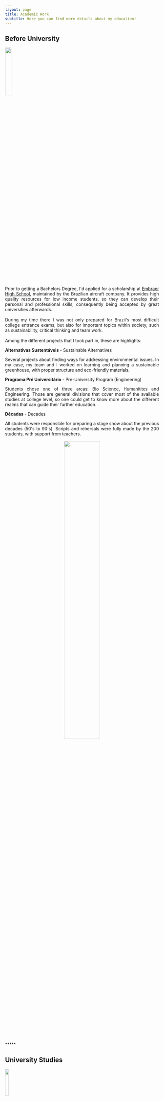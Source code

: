 ```yaml
---
layout: page
title: Academic Work
subtitle: Here you can find more details about my education!
---
```


## Before University

<img src="{{ '/assets/img/cejwlogo.jpeg' | prepend: site.baseurl }}" id="cejwlogo-img" style="display: flex " width="20%" height="20%">
<div style="text-align: justify">
Prior to getting a Bachelors Degree, I'd applied for a scholarship at <a href="https://simpleflying.com/embraer-high-school-scholarships">Embraer High School</a>, maintained by the Brazilian aircraft company. It provides high quality resources for low income students, so they can develop their personal and professional skills, consequently being accepted by great universities afterwards. 
<br><br>
During my time there I was not only prepared for Brazil's most difficult college entrance exams, but also for important topics within society, such as sustainability, critical thinking and team work.
<br><br>
Among the different projects that I took part in, these are highlights:
</div>

**Alternativas Sustentáveis** - Sustainable Alternatives

<div style="text-align: justify">
Several projects about finding ways for addressing environmental issues. In my case, my team and I worked on learning and planning a sustainable greenhouse, with proper structure and eco-friendly materials.
</div>

**Programa Pré Universitário** - Pre-University Program (Engineering)

<div style="text-align: justify">
Students chose one of three areas: Bio Science, Humanitites and Engineering. Those are general divisions that cover most of the available studies at college level, so one could get to know more about the different realms that can guide their further education.</div>

**Décadas** - Decades

<div style="text-align: justify">All students were responsible for preparing a stage show about the previous decades (50's to 90's). Scripts and rehersals were fully made by the 200 students, with support from teachers.</div>

<div style="text-align: center; margin: 15px"><img src="{{ '/assets/img/colegioembraer.jpeg' | prepend: site.baseurl }}" id="cejwpeople-img" width="50%" height="50%"></div>


<div class="about">
    <div class="about__divider">*****</div>
</div>

## University Studies

<img src="{{ '/assets/img/unicamp.png' | prepend: site.baseurl }}" id="unicamplogo-img" style="display:flex" width="15%" height="15%">
<br>
<div style="text-align: justify">
In 2018, I've got a Bachelors Degree in Computer Engineering at the <a href="https://www.unicamp.br/unicamp/english">University of Campinas</a>. The program consisted of 10 semesters (5 years), with focus on System and Industrial subjects. In other words, it included courses with emphasis in embedded systems and electronics.
<br><br>
I chose Computer Engineering because I've been always interested in knowing what happens inside tech devices. Also, I knew that it had a lot of potential in the future, so I would be able to help people through my skills. 
<br><br>
My first programming language was C. Then, C++ and Java. I learned Python several years later when learning about Machine Learning.
<br><br>
When I attended a course about MIPS Architecture, I was fascinated about how things worked on lower layers. The fact that everything we see in a screen is converted to 1 or 0's at some point made me more intrigued and curious about computer engineering. Then, embedded system courses started and it was so interesting to program Freescale's Freedom board, dealing with bits and different interfaces.
<br><br>
During my Bachelors Degree I could take part in different projects outside the undergraduate program.</div>
<br>
<div class="about">
    <div class="about__divider">*****</div>
</div>
**Grupo de Estudos em Robótica**

<div class="row">
    <div class="column">
        <img src="{{ '/assets/img/robot-ftb.jpeg' | prepend: site.baseurl }}" id="robotftb-img" width="100%" height="100%">
    </div>
    <div class="column">
        <img src="{{ '/assets/img/robot-sek.jpeg' | prepend: site.baseurl }}" id="robotsek-img" width="100%" height="100%">
    </div>
</div>

<div style="text-align: justify">
The Robotics Studies Group was a great opportunity to put in practice the concepts that we were taught in the theorical courses. I was part of the Sumo Wrestling Robot, that competed in tournaments agains other student organizations, both at state and national level. We used Arduino boards and sensors, with C programming. Also, I contributed to the Robot Football team that also used Arduinos for the robots, and a camera for image processing using C++. Such project competed at the Brazilian Robotics Tournament, as well as another one that I worked on, the Lego Robot Explorer.</div>

<div style="text-align: center; margin: 15px">
    <img src="{{ '/assets/img/robotica2017.jpeg' | prepend: site.baseurl }}" id="cbr-img"  width="50%" height="50%">
</div>

<div class="about">
    <div class="about__divider">*****</div>
</div>

**Enactus Unicamp**

<div style="text-align: justify">
Enactus is a global organization in which University students work on positive impact programs. Through social entrepreneurship and empowerment, these initiatives aims to implement social businesses for low income individuals.</div>

<div style="text-align: center; margin: 15px">
    <img src="{{ '/assets/img/enactusteam.jpeg' | prepend: site.baseurl }}" id="enactusteam-img" sytle="text-align: center" width="50%" height="50%">
</div>
<div style="text-align: justify">

The three projects I was able to help were 14 Bis/Recicle (improving work and results at Recycles Centers), Madrepérola (business organized by seamstresses to produce bras for breast cancer patients) and PurEco (App for advertising and management of house cleaning services using eco-friendly products).</div>

<div class="about">
    <div class="about__divider">*****</div>
</div>

**Smart Campus**

<div style="text-align: justify; margin-bottom: 16px">
Smart Campus is an initiative from the University of Campinas admin group for implementing intelligent and autonomous systems for different university demands, using the concept of Internet of Things.
<br><br>
I was oriented by Prof. PhD Juliana Freitag Borin and had support from LMCAD (Multidisciplinary High Performance Computing Lab) to develop an IoT device for smart batteries collection on campus of Barão Geraldo (Campinas).
<br><br>
Basically, there are many collectors in the campus, but those are not filled up uniformly. Less populated areas don't usually need to be checked frequently. So the idea was to develop a prototype using a simple embedded system for checking the capacity and based on that return the best route for the collectors.
<br><br>
It was implemented using NodeMCU and a ultrasonic sensor programmed in C. The information was sent  using MQTT via Wi-Fi, giving there was no LoRA or NB-IoT network available. A web application was developed using Django, MongoDB and Google Maps API to return the best route according to the data.</div>

<div style="text-align: center">
    <img src="{{ '/assets/img/smartcampus.jpeg' | prepend: site.baseurl }}" id="smartcampus-img" style="diplay: flex" width="50%" height="50%">
<div style="text-align: center">